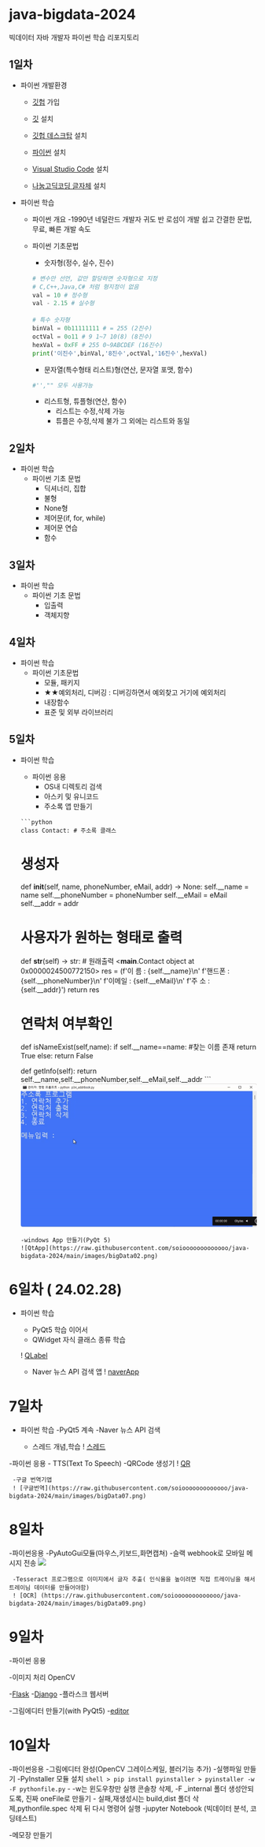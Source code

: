 # java-bigdata-2024
빅데이터 자바 개발자 파이썬 학습 리포지토리

## 1일차
- 파이썬 개발환경
    - [깃헙](https://github.com/) 가입


    - [깃](https://git-scm.com/downloads) 설치

    - [깃헙 데스크탑](https://desktop.github.com/) 설치
    - [파이썬](https://www.python.org/downloads/) 설치
    - [Visual Studio Code](https://code.visualstudio.com/download#) 설치
    - [나눔고딕코딩 글자체](https://github.com/naver/nanumfont) 설치

- 파이썬 학습
    - 파이썬 개요
       -1990년 네덜란드 개발자 귀도 반 로섬이 개발
       쉽고 간결한 문법, 무료, 빠른 개발 속도
    - 파이썬 기초문법
      - 숫자형(정수, 실수, 진수)

      ```python
      # 변수만 선언, 값만 할당하면 숫자형으로 지정
      # C,C++,Java,C# 처럼 형지정이 없음
      val = 10 # 정수형
      val - 2.15 # 실수형

      # 특수 숫자형
      binVal = 0b11111111 # = 255 (2진수)
      octVal = 0o11 # 9 1~7 10(8) (8진수)
      hexVal = 0xFF # 255 0~9ABCDEF (16진수)
      print('이진수',binVal,'8진수',octVal,'16진수',hexVal)

      ```
      - 문자열(특수형태 리스트)형(연산, 문자열 포맷, 함수)
      ```python
      #'',"" 모두 사용가능
      ```
      - 리스트형, 튜플형(연산, 함수)
         - 리스트는 수정,삭제 가능
         - 튜플은 수정,삭제 불가 그 외에는 리스트와 동일

## 2일차
- 파이썬 학습
    - 파이썬 기초 문법
      - 딕셔너리, 집합
      - 불형
      - None형
      - 제어문(if, for, while)
      - 제어문 연습
      - 함수


## 3일차
- 파이썬 학습
     - 파이썬 기초 문법
       - 입출력
       - 객체지향
     
     


## 4일차
- 파이썬 학습
     - 파이썬 기초문법
       - 모듈, 패키지
       - ★★예외처리, 디버깅 : 디버깅하면서 예외찾고 거기에 예외처리
       - 내장함수
       - 표준 및 외부 라이브러리

## 5일차
- 파이썬 학습
     - 파이썬 응용
       - OS내 디렉토리 검색
       - 아스키 및 유니코드
       - 주소록 앱 만들기
      
      ```python
      class Contact: # 주소록 클래스
    # 생성자
    def __init__(self, name, phoneNumber, eMail, addr) -> None:
        self.__name = name
        self.__phoneNumber = phoneNumber
        self.__eMail = eMail
        self.__addr = addr

    # 사용자가 원하는 형태로 출력
    def __str__(self) -> str: # 원래출력 <__main__.Contact object at 0x0000024500772150> 
        res = (f'이  름 : {self.__name}\n'
               f'핸드폰 : {self.__phoneNumber}\n'
               f'이메일 : {self.__eMail}\n'
               f'주  소 : {self.__addr}')
        return res

    # 연락처 여부확인
    def isNameExist(self,name):
        if self.__name==name: #찾는 이름 존재
            return True
        else:
            return False
        
    def getInfo(self):
        return self.__name,self.__phoneNumber,self.__eMail,self.__addr
      ```
      ![주소록앱](https://raw.githubusercontent.com/soiooooooooooooo/java-bigdata-2024/main/images/bigData01.gif)
      
      -windows App 만들기(PyQt 5)
      ![QtApp](https://raw.githubusercontent.com/soiooooooooooooo/java-bigdata-2024/main/images/bigData02.png)

# 6일차 ( 24.02.28)
- 파이썬 학습
   - PyQt5 학습 이어서
    - QWidget 자식 클래스 종류 학습

    ! [QLabel](https://raw.githubusercontent.com/soiooooooooooooo/java-bigdata-2024/main/images/bigData03.png)

    - Naver 뉴스 API 검색 앱
    ! [naverApp](https://raw.githubusercontent.com/soiooooooooooooo/java-bigdata-2024/main/images/bigData04.png)

# 7일차
- 파이썬 학습
   -PyQt5 계속
     -Naver 뉴스 API 검색 


     - 스레드 개념,학습
    ! [스레드](https://raw.githubusercontent.com/soiooooooooooooo/java-bigdata-2024/main/images/bigData05.png)

-파이썬 응용
    - TTS(Text To Speech)
     -QRCode 생성기
     ! [QR](https://raw.githubusercontent.com/soiooooooooooooo/java-bigdata-2024/main/images/bigData06.png)

     -구글 번역기앱
     ! [구글번역](https://raw.githubusercontent.com/soiooooooooooooo/java-bigdata-2024/main/images/bigData07.png)

# 8일차
-파이썬응용
      -PyAutoGui모듈(마우스,키보드,화면캡쳐)
      -슬랙 webhook로 모바일 메시지 전송 
     <!-- ! [슬랙](https://raw.githubusercontent.com/soiooooooooooooo/java-bigdata-2024/main/images/bigData08.png) -->
     <!-- html 태그로 이미지를 삽입하면 문제없음 -->
     <img src ="https://raw.githubusercontent.com/soiooooooooooooo/java-bigdata-2024/main/images/bigData08.png" width = "250" >
  
     -Tesseract 프로그램으로 이미지에서 글자 추출( 인식율을 높이려면 직접 트레이닝을 해서 트레이님 데이터를 만들어야함)
     ! [OCR] (https://raw.githubusercontent.com/soiooooooooooooo/java-bigdata-2024/main/images/bigData09.png)

# 9일차
-파이썬 응용

   -이미지 처리 OpenCV 

   -[Flask]("https://flask-docs-kr.readthedocs.io/ko/latest/index.html")
   -[Django]()
   -플라스크 웹서버

   -그림에디터 만들기(with PyQt5)
   -[editor ]("https://raw.githubusercontent.com/soiooooooooooooo/java-bigdata-2024/main/images/bigData11.png")

# 10일차
  -파이썬응용
    -그림에디터 완성(OpenCV 그레이스케일, 블러기능 추가)
    -실행파일 만들기
      -PyInstaller 모듈 설치
      ``` shell
      > pip install pyinstaller
      > pyinstaller -w -F pythonfile.py
      ```
      - -w는 윈도우창만 실행 콘솔창 삭제, -F _internal 폴더 생성안되도록, 진짜 oneFile로 만들기
      - 실패,재생성시는 build,dist 폴더 삭제,pythonfile.spec 삭제 뒤 다시 명령어 실행
    -jupyter Notebook (빅데이터 분석, 코딩테스트)

   -메모장 만들기
